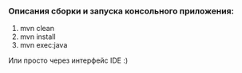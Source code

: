 ### Описания сборки и запуска консольного приложения:
1. mvn clean
2. mvn install
3. mvn exec:java

Или просто через интерфейс IDE :)
